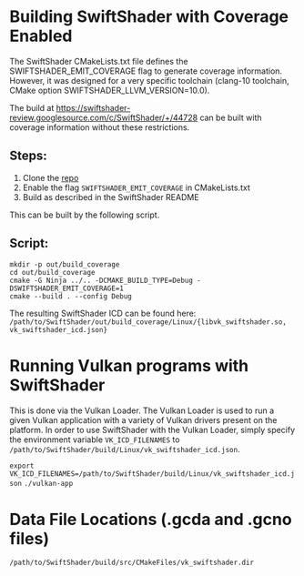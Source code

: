 # Building SwiftShader with Coverage Enabled

The SwiftShader CMakeLists.txt file defines the SWIFTSHADER\_EMIT\_COVERAGE flag to generate coverage information. However, it was designed for a very specific toolchain (clang-10 toolchain, CMake option SWIFTSHADER\_LLVM\_VERSION=10.0).

The build at https://swiftshader-review.googlesource.com/c/SwiftShader/+/44728 can be built with coverage information without these restrictions.

## Steps:

1. Clone the [repo](https://swiftshader-review.googlesource.com/c/SwiftShader/+/44728)
2. Enable the flag `SWIFTSHADER_EMIT_COVERAGE` in CMakeLists.txt
3. Build as described in the SwiftShader README

This can be built by the following script.

## Script:

```
mkdir -p out/build_coverage
cd out/build_coverage
cmake -G Ninja ../.. -DCMAKE_BUILD_TYPE=Debug -DSWIFTSHADER_EMIT_COVERAGE=1
cmake --build . --config Debug
```

The resulting SwiftShader ICD can be found here:
`/path/to/SwiftShader/out/build_coverage/Linux/{libvk_swiftshader.so, vk_swiftshader_icd.json}`

# Running Vulkan programs with SwiftShader

This is done via the Vulkan Loader. The Vulkan Loader is used to run a given Vulkan application with a variety of Vulkan drivers present on the platform. In order to use SwiftShader with the Vulkan Loader, simply specify the environment variable `VK_ICD_FILENAMES` to `/path/to/SwiftShader/build/Linux/vk_swiftshader_icd.json`.

`export VK_ICD_FILENAMES=/path/to/SwiftShader/build/Linux/vk_swiftshader_icd.json`
`./vulkan-app`

# Data File Locations (.gcda and .gcno files)

`/path/to/SwiftShader/build/src/CMakeFiles/vk_swiftshader.dir`

